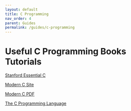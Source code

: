 ```yaml
---
layout: default
title: C Programming
nav_order: 4
parent: Guides
permalink: /guides/c-programming
---
```


# Useful C Programming Books Tutorials

[Stanford Essential C](http://cslibrary.stanford.edu/101/)

[Modern C Site](https://gustedt.gitlabpages.inria.fr/modern-c/#orgc1a82d5)

[Modern C PDF](https://inria.hal.science/hal-02383654)

[The C Programming Language](https://www.amazon.com/Programming-Language-2nd-Brian-Kernighan/dp/0131103628f)
